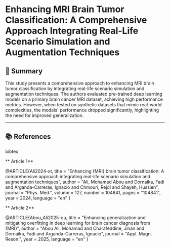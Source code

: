 # Enhancing MRI Brain Tumor Classification: A Comprehensive Approach Integrating Real-Life Scenario Simulation and Augmentation Techniques

## 📌 Summary

This study presents a comprehensive approach to enhancing MRI brain tumor classification by integrating real-life scenario simulation and augmentation techniques. The authors evaluated pre-trained deep learning models on a primary brain cancer MRI dataset, achieving high performance metrics. However, when tested on synthetic datasets that mimic real-world complexities, the models' performance dropped significantly, highlighting the need for improved generalization.

---

## 📚 **References**
bibtex

** Article 1**

@ARTICLE{Ali2024-xt,
  title    = "Enhancing {MRI} brain tumor classification: A comprehensive
              approach integrating real-life scenario simulation and
              augmentation techniques",
  author   = "Ali, Mohamad Abou and Dornaika, Fadi and Arganda-Carreras,
              Ignacio and Chmouri, Rejdi and Shayeh, Hussien",
  journal  = "Phys. Med.",
  volume   =  127,
  number   =  104841,
  pages    = "104841",
  year     =  2024,
  language = "en"
}

** Article 2**

@ARTICLE{Abou_Ali2025-qu,
  title    = "Enhancing generalization and mitigating overfitting in deep
              learning for brain cancer diagnosis from {MRI}",
  author   = "Abou Ali, Mohamad and Charafeddine, Jinan and Dornaika, Fadi and
              Arganda-Carreras, Ignacio",
  journal  = "Appl. Magn. Reson.",
  year     =  2025,
  language = "en"
}





